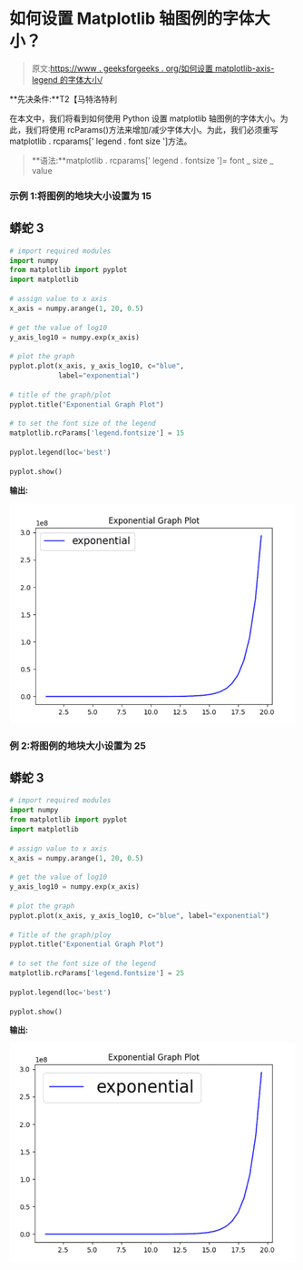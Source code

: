 # 如何设置 Matplotlib 轴图例的字体大小？

> 原文:[https://www . geeksforgeeks . org/如何设置 matplotlib-axis-legend 的字体大小/](https://www.geeksforgeeks.org/how-to-set-font-size-of-matplotlib-axis-legend/)

**先决条件:**T2【马特洛特利

在本文中，我们将看到如何使用 Python 设置 matplotlib 轴图例的字体大小。为此，我们将使用 rcParams()方法来增加/减少字体大小。为此，我们必须重写 matplotlib . rcparams[' legend . font size ']方法。

> **语法:**matplotlib . rcparams[' legend . fontsize ']= font _ size _ value

### **示例 1:将图例的**地块大小设置为 15

## 蟒蛇 3

```py
# import required modules
import numpy
from matplotlib import pyplot
import matplotlib

# assign value to x axis
x_axis = numpy.arange(1, 20, 0.5)

# get the value of log10
y_axis_log10 = numpy.exp(x_axis)

# plot the graph
pyplot.plot(x_axis, y_axis_log10, c="blue",
            label="exponential")

# title of the graph/plot
pyplot.title("Exponential Graph Plot")

# to set the font size of the legend
matplotlib.rcParams['legend.fontsize'] = 15

pyplot.legend(loc='best')

pyplot.show()
```

**输出:**

![](img/7b35a4a8e41d7a132d6c61b83ba96af7.png)

### **例 2:将图例的**地块大小设置为 25

## 蟒蛇 3

```py
# import required modules
import numpy
from matplotlib import pyplot
import matplotlib

# assign value to x axis
x_axis = numpy.arange(1, 20, 0.5)

# get the value of log10
y_axis_log10 = numpy.exp(x_axis)

# plot the graph
pyplot.plot(x_axis, y_axis_log10, c="blue", label="exponential")

# Title of the graph/ploy
pyplot.title("Exponential Graph Plot")

# to set the font size of the legend
matplotlib.rcParams['legend.fontsize'] = 25

pyplot.legend(loc='best')

pyplot.show()
```

**输出:**

![](img/a6ede5cf8890d1052fd012233fbcdb24.png)